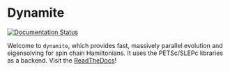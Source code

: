 Dynamite
========

[![Documentation Status](https://readthedocs.org/projects/dynamite/badge/?version=latest)](https://dynamite.readthedocs.io/en/latest/?badge=latest)

Welcome to `dynamite`, which provides fast, massively parallel evolution and eigensolving for spin chain Hamiltonians. It uses the PETSc/SLEPc libraries as a backend. Visit the [ReadTheDocs](https://dynamite.readthedocs.io)!
